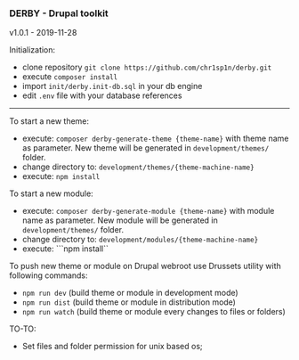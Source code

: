 
### DERBY - Drupal toolkit
v1.0.1 - 2019-11-28

Initialization:
- clone repository ```git clone https://github.com/chr1sp1n/derby.git```
- execute ```composer install```
- import ```init/derby.init-db.sql``` in your db engine
- edit ```.env``` file with your database references

___

To start a new theme:
- execute: ```composer derby-generate-theme {theme-name}``` with theme name as parameter. New theme will be generated in ```development/themes/``` folder.
- change directory to: ```development/themes/{theme-machine-name}```
- execute: ```npm install```

To start a new module:
- execute: ```composer derby-generate-module {theme-name}``` with module name as parameter. New module will be generated in ```development/themes/``` folder.
- change directory to: ```development/modules/{theme-machine-name}```
- execute: ```npm install``

To push new theme or module on Drupal webroot use Drussets utility with following commands:
- ```npm run dev``` (build theme or module in development mode)
- ```npm run dist``` (build theme or module in distribution mode)
- ```npm run watch``` (build theme or module every changes to files or folders)



TO-TO:
- Set files and folder permission for unix based os;
